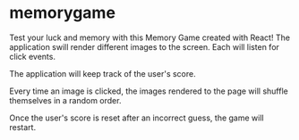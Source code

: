 # memorygame

 Test your luck and memory with this Memory Game created with React! The application swill render different images to the screen. Each will listen for click events.

 The application will keep track of the user's score.  

 Every time an image is clicked, the images rendered to the page will shuffle themselves in a random order.

 Once the user's score is reset after an incorrect guess, the game will restart.

